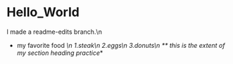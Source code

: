 # Hello_World
I made a readme-edits branch.\n


* my favorite food *\n
  1.steak\n
  2.eggs\n
  3.donuts\n
 ** this is the extent of my section heading practice**
 

